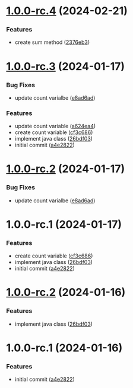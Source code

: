 # [1.0.0-rc.4](https://github.com/dlopezb93/sample-argocd-nginx/compare/v1.0.0-rc.3...v1.0.0-rc.4) (2024-02-21)


### Features

* create sum method ([2376eb3](https://github.com/dlopezb93/sample-argocd-nginx/commit/2376eb3cfa8a478312cf6eb35d603016581e31dc))

# [1.0.0-rc.3](https://github.com/dlopezb93/sample-argocd-nginx/compare/v1.0.0-rc.2...v1.0.0-rc.3) (2024-01-17)

### Bug Fixes

* update count varialbe ([e8ad6ad](https://github.com/dlopezb93/sample-argocd-nginx/commit/e8ad6add30117b7c12bdba0a21b22e8c53b04f45))


### Features

* update count variable ([a624ea4](https://github.com/dlopezb93/sample-argocd-nginx/commit/a624ea474fe8f80982c17ccedb77c6552d253cad))
* create count variable ([cf3c686](https://github.com/dlopezb93/sample-argocd-nginx/commit/cf3c686b93701281265d38ecba54fff58c2fb113))
* implement java class ([26bdf03](https://github.com/dlopezb93/sample-argocd-nginx/commit/26bdf036bb978380fd734331719f238311856b7f))
* initial commit ([a4e2822](https://github.com/dlopezb93/sample-argocd-nginx/commit/a4e2822ec54e94504186a7a544ac8cef9aeeebff))

# [1.0.0-rc.2](https://github.com/dlopezb93/sample-argocd-nginx/compare/v1.0.0-rc.1...v1.0.0-rc.2) (2024-01-17)


### Bug Fixes

* update count varialbe ([e8ad6ad](https://github.com/dlopezb93/sample-argocd-nginx/commit/e8ad6add30117b7c12bdba0a21b22e8c53b04f45))

# 1.0.0-rc.1 (2024-01-17)


### Features

* create count variable ([cf3c686](https://github.com/dlopezb93/sample-argocd-nginx/commit/cf3c686b93701281265d38ecba54fff58c2fb113))
* implement java class ([26bdf03](https://github.com/dlopezb93/sample-argocd-nginx/commit/26bdf036bb978380fd734331719f238311856b7f))
* initial commit ([a4e2822](https://github.com/dlopezb93/sample-argocd-nginx/commit/a4e2822ec54e94504186a7a544ac8cef9aeeebff))

# [1.0.0-rc.2](https://github.com/dlopezb93/sample-argocd-nginx/compare/v1.0.0-rc.1...v1.0.0-rc.2) (2024-01-16)


### Features

* implement java class ([26bdf03](https://github.com/dlopezb93/sample-argocd-nginx/commit/26bdf036bb978380fd734331719f238311856b7f))

# 1.0.0-rc.1 (2024-01-16)


### Features

* initial commit ([a4e2822](https://github.com/dlopezb93/sample-argocd-nginx/commit/a4e2822ec54e94504186a7a544ac8cef9aeeebff))
